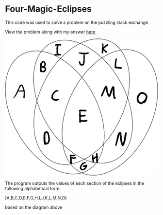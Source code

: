 # Four-Magic-Eclipses
This code was used to solve a problem on the puzzling stack exchange

View the problem along with my answer [here](https://puzzling.stackexchange.com/questions/75709/four-magic-ellipses/75715#75715)

![diagram](https://github.com/WilliamAmbrozic/Four-Magic-Eclipses/blob/master/screenshots/nz70h.png)

The program outputs the values of each section of the eclipses in the following alphabetical form:

[A,B,C,D,E,F,G,H,I,J,K,L,M,N,O] 

based on the diagram above

